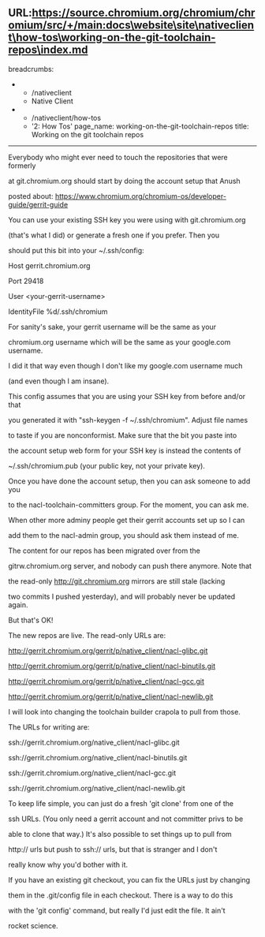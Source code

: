 URL:https://source.chromium.org/chromium/chromium/src/+/main:docs\website\site\nativeclient\how-tos\working-on-the-git-toolchain-repos\index.md
---
breadcrumbs:
- - /nativeclient
  - Native Client
- - /nativeclient/how-tos
  - '2: How Tos'
page_name: working-on-the-git-toolchain-repos
title: Working on the git toolchain repos
---

Everybody who might ever need to touch the repositories that were formerly

at git.chromium.org should start by doing the account setup that Anush

posted about: https://www.chromium.org/chromium-os/developer-guide/gerrit-guide

You can use your existing SSH key you were using with git.chromium.org

(that's what I did) or generate a fresh one if you prefer. Then you

should put this bit into your ~/.ssh/config:

Host gerrit.chromium.org

Port 29418

User &lt;your-gerrit-username&gt;

IdentityFile %d/.ssh/chromium

For sanity's sake, your gerrit username will be the same as your

chromium.org username which will be the same as your google.com username.

I did it that way even though I don't like my google.com username much

(and even though I am insane).

This config assumes that you are using your SSH key from before and/or that

you generated it with "ssh-keygen -f ~/.ssh/chromium". Adjust file names

to taste if you are nonconformist. Make sure that the bit you paste into

the account setup web form for your SSH key is instead the contents of

~/.ssh/chromium.pub (your public key, not your private key).

Once you have done the account setup, then you can ask someone to add you

to the nacl-toolchain-committers group. For the moment, you can ask me.

When other more adminy people get their gerrit accounts set up so I can

add them to the nacl-admin group, you should ask them instead of me.

The content for our repos has been migrated over from the

gitrw.chromium.org server, and nobody can push there anymore. Note that

the read-only http://git.chromium.org mirrors are still stale (lacking

two commits I pushed yesterday), and will probably never be updated again.

But that's OK!

The new repos are live. The read-only URLs are:

http://gerrit.chromium.org/gerrit/p/native_client/nacl-glibc.git

http://gerrit.chromium.org/gerrit/p/native_client/nacl-binutils.git

http://gerrit.chromium.org/gerrit/p/native_client/nacl-gcc.git

http://gerrit.chromium.org/gerrit/p/native_client/nacl-newlib.git

I will look into changing the toolchain builder crapola to pull from those.

The URLs for writing are:

ssh://gerrit.chromium.org/native_client/nacl-glibc.git

ssh://gerrit.chromium.org/native_client/nacl-binutils.git

ssh://gerrit.chromium.org/native_client/nacl-gcc.git

ssh://gerrit.chromium.org/native_client/nacl-newlib.git

To keep life simple, you can just do a fresh 'git clone' from one of the

ssh URLs. (You only need a gerrit account and not committer privs to be

able to clone that way.) It's also possible to set things up to pull from

http:// urls but push to ssh:// urls, but that is stranger and I don't

really know why you'd bother with it.

If you have an existing git checkout, you can fix the URLs just by changing

them in the .git/config file in each checkout. There is a way to do this

with the 'git config' command, but really I'd just edit the file. It ain't

rocket science.
